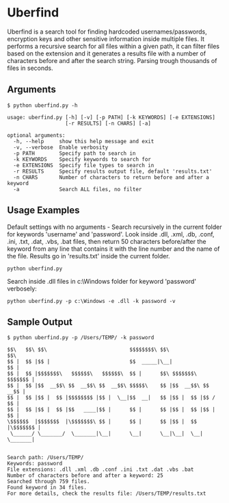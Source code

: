 Uberfind
==============
Uberfind is a search tool for finding hardcoded usernames/passwords, encryption keys and other sensitive information inside multiple files. It performs a recursive search for all files within a given path, it can filter files based on the extension and it generates a results file with a number of characters before and after the search string. Parsing trough thousands of files in seconds. 


Arguments
--------------

    $ python uberfind.py -h

    usage: uberfind.py [-h] [-v] [-p PATH] [-k KEYWORDS] [-e EXTENSIONS]
                       [-r RESULTS] [-n CHARS] [-a]
    
    optional arguments:
      -h, --help     show this help message and exit
      -v, --verbose  Enable verbosity
      -p PATH        Specify path to search in
      -k KEYWORDS    Specify keywords to search for
      -e EXTENSIONS  Specify file types to search in
      -r RESULTS     Specify results output file, default 'results.txt'
      -n CHARS       Number of characters to return before and after a keyword
      -a             Search ALL files, no filter


Usage Examples
--------------

Default settings with no arguments - Search recursively in the current folder for keywords 'username' and 'password'. Look inside .dll, .xml, .db, .conf, .ini, .txt, .dat, .vbs, .bat files, then return 50 characters before/after the keyword from any line that contains it with the line number and the name of the file. Results go in 'results.txt' inside the current folder.

    python uberfind.py

Search inside .dll files in c:\Windows folder for keyword 'password' verbosely:

    python uberfind.py -p c:\Windows -e .dll -k password -v


Sample Output
--------------

    $ python uberfind.py -p /Users/TEMP/ -k password

    $$\   $$\ $$\                           $$$$$$$$\ $$\                 $$\
    $$ |  $$ |$$ |                          $$  _____|\__|                $$ |
    $$ |  $$ |$$$$$$$\   $$$$$$\   $$$$$$\  $$ |      $$\ $$$$$$$\   $$$$$$$ |
    $$ |  $$ |$$  __$$\ $$  __$$\ $$  __$$\ $$$$$\    $$ |$$  __$$\ $$  __$$ |
    $$ |  $$ |$$ |  $$ |$$$$$$$$ |$$ |  \__|$$  __|   $$ |$$ |  $$ |$$ /  $$ |
    $$ |  $$ |$$ |  $$ |$$   ____|$$ |      $$ |      $$ |$$ |  $$ |$$ |  $$ |
    \$$$$$$  |$$$$$$$  |\$$$$$$$\ $$ |      $$ |      $$ |$$ |  $$ |\$$$$$$$ |
     \______/ \_______/  \_______|\__|      \__|      \__|\__|  \__| \_______|
    
    
    Search path: /Users/TEMP/
    Keywords: password
    File extensions: .dll .xml .db .conf .ini .txt .dat .vbs .bat
    Number of characters before and after a keyword: 25
    Searched through 759 files.
    Found keyword in 34 files.
    For more details, check the results file: /Users/TEMP/results.txt
